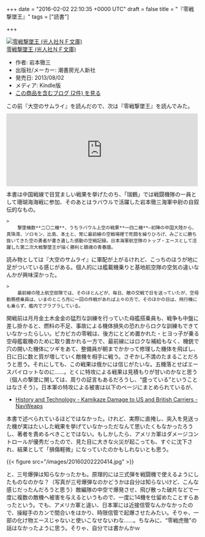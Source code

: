 
+++
date = "2016-02-02 22:10:35 +0000 UTC"
draft = false
title = "『零戦撃墜王』"
tags = ["読書"]

+++
<div class="hatena-asin-detail"><a href="http://www.amazon.co.jp/exec/obidos/ASIN/B00E5UZLLE/bestylesnet-22/"><img src="https://images-fe.ssl-images-amazon.com/images/I/51vrHQSqsZL._SL160_.jpg" class="hatena-asin-detail-image" alt="零戦撃墜王 (光人社ＮＦ文庫)" title="零戦撃墜王 (光人社ＮＦ文庫)"/></a><div class="hatena-asin-detail-info"><a href="http://www.amazon.co.jp/exec/obidos/ASIN/B00E5UZLLE/bestylesnet-22/">零戦撃墜王 (光人社ＮＦ文庫)</a><ul><li><span class="hatena-asin-detail-label">作者:</span> 岩本徹三</li><li><span class="hatena-asin-detail-label">出版社/メーカー:</span> 潮書房光人新社</li><li><span class="hatena-asin-detail-label">発売日:</span> 2013/08/02</li><li><span class="hatena-asin-detail-label">メディア:</span> Kindle版</li><li><a href="http://d.hatena.ne.jp/asin/B00E5UZLLE/bestylesnet-22" target="_blank">この商品を含むブログ (2件) を見る</a></li></ul></div><div class="hatena-asin-detail-foot"></div></div>この前『大空のサムライ』を読んだので、次は『零戦撃墜王』を読んでみた。<iframe src="https://hatenablog-parts.com/embed?url=https%3A%2F%2Fblog.daruyanagi.jp%2Fentry%2F2016%2F01%2F30%2F055958" title="『大空のサムライ』 - だるろぐ" class="embed-card embed-blogcard" scrolling="no" frameborder="0" style="display: block; width: 100%; height: 190px; max-width: 500px; margin: 10px 0px;"></iframe>本書は中国戦線で目覚ましい戦果を挙げたのち、「瑞鶴」では戦闘機隊の一員として珊瑚海海戦に参加、そのあとはラバウルで活躍した岩本徹三海軍中尉の自叙伝的なもの。

    >
        撃墜機数**二〇二機**、うちラバウル上空の戦果**一四二機**―初陣の中国大陸から、真珠湾、ソロモン、比島、本土と、常に最前線の空戦場裡で死闘を繰りひろげ、みごとに勝ち抜いてきた空の勇者が書き遺した感動の空戦記録。日本海軍航空隊のトップ・エースとして活躍した第二次大戦撃墜王が描く勝利と鎮魂の青春譜。

    
読み物としては『大空のサムライ』に軍配が上がるけれど、こっちのほうが地に足がついている感じがある。個人的には艦載機乗りと基地航空隊の空気の違いなんかが興味深かった。

    >
        最前線の陸上航空部隊では、そのほとんどが、毎日、敵の交戦で日を送っていたが、空母勤務搭乗員は、いまのところ月に一回の作戦があれば上々の方で、そのほかの日は、飛行機にも乗らず、艦内でブラブラしている。

    
開戦前は月月金土木金金の猛烈な訓練を行っていた母艦搭乗員も、戦争も中盤に差し掛かると、燃料の不足、事故による機体損失の恐れからロクな訓練もできていなかったらしい。ピカピカの零戦は、後方にとどめ置かれた・ヒヨっ子が乗る空母艦載機のために取り置かれる一方で、最前線にはロクな補給もなく、機銃で穴の開いた機体にツギをあて、整備員が朝までかかって修理した機体を飛ばし、日に日に数と質が増していく敵機を相手に戦う。さぞかし不満のたまることだろうと思う。それにしても、この戦果は俄かには信じがたいな。五機落とせばエースパイロットなのに……。とくに特攻による戦果は見積もりが甘いのかなと思う（個人の撃墜に関しては、周りの証言もあるだろうし、“盛っている”ということはなさそう）。日本軍の特攻による被害は以下のページにまとめられているが、

<ul>
<li><a href="http://www.navweaps.com/index_tech/tech-042.htm">History and Technology - Kamikaze Damage to US and British Carriers - NavWeaps</a></li>
</ul>本書で述べられているほどではなかった。けれど、実際に直掩し、突入を見送った機が実はたいした戦果を挙げていなかっただなんて思いたくもなかったろうし、著者を責めるべきことではない。もしかしたら、アメリカ軍はダメージコントロールが優秀だったので、見た目に大きな火災が起こっても、すぐに沈下され、結果として「損傷軽微」になっていたのかもしれないとも思う。

{{< figure src="/images/20160202220414.jpg"  >}}

と、三号爆弾は知らなかったかも。原理的には三式弾を戦闘機で使えるようにしたものなのかな？（写真が三号爆弾なのかどうかは自分は知らないけど、こんな感じだったんだろうと思う）敵編隊の中空で爆発させ、飛び散った破片などで一度に複数の敵機へ被害を与えるというもので、一度に14機を仕留めたことすらあったという。でも、アメリカ軍と違い、日本軍には近接信管なんかなかったので、操縦手のカンで間合いをはかり、時限信管で起爆させたみたい。そりゃ、一部の化け物エースじゃないと使いこなせないわな……。ちなみに、“零戦虎徹”の話はなかったように思う。そりゃ、自分では書かんかｗ


